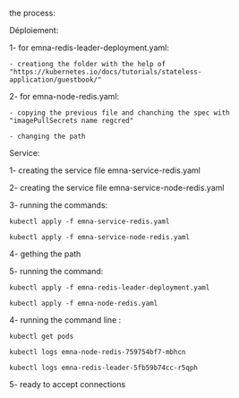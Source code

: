 the process:


Déploiement:

  1- for emna-redis-leader-deployment.yaml:
  
    - creationg the folder with the help of "https://kubernetes.io/docs/tutorials/stateless-application/guestbook/"
    
  2- for emna-node-redis.yaml:
  
    - copying the previous file and chanching the spec with "imagePullSecrets name regcred"
    
    - changing the path


Service:

  1- creating the service file  emna-service-redis.yaml
  
  2- creating the service file  emna-service-node-redis.yaml
  
  3- running the commands: 
  
    kubectl apply -f emna-service-redis.yaml
    
    kubectl apply -f emna-service-node-redis.yaml
    
  4- gething the path
  
  5- running the command: 
  
    kubectl apply -f emna-redis-leader-deployment.yaml
    
    kubectl apply -f emna-node-redis.yaml
    

  4- running the command line : 
  
    kubectl get pods
    
    kubectl logs emna-node-redis-759754bf7-mbhcn
    
    kubectl logs emna-redis-leader-5fb59b74cc-r5qph
    
  5- ready to accept connections
